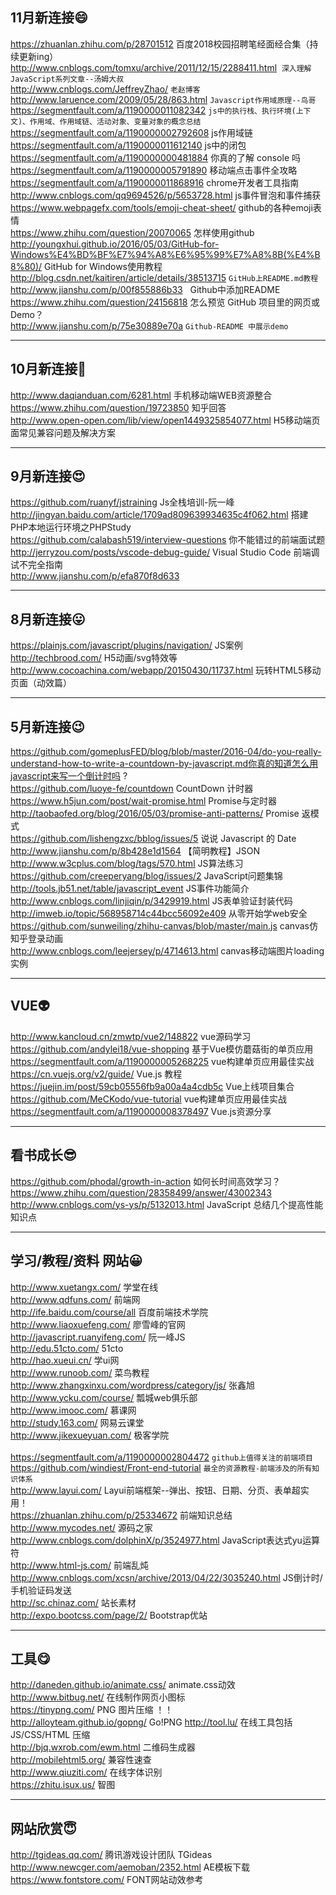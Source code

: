 ## 11月新连接:smile:
https://zhuanlan.zhihu.com/p/28701512 百度2018校园招聘笔经面经合集（持续更新ing）<br> 
http://www.cnblogs.com/tomxu/archive/2011/12/15/2288411.html  `深入理解JavaScript系列文章--汤姆大叔`<br> 
http://www.cnblogs.com/JeffreyZhao/   `老赵博客`<br>
http://www.laruence.com/2009/05/28/863.html  `Javascript作用域原理--鸟哥`<br>
https://segmentfault.com/a/1190000011082342  `js中的执行栈、执行环境(上下文)、作用域、作用域链、活动对象、变量对象的概念总结`<br>
https://segmentfault.com/a/1190000002792608  js作用域链<br>
https://segmentfault.com/a/1190000011612140  js中的闭包<br> 
https://segmentfault.com/a/1190000000481884  你真的了解 console 吗<br>
https://segmentfault.com/a/1190000005791890  移动端点击事件全攻略<br>
https://segmentfault.com/a/1190000011868916  chrome开发者工具指南<br>
http://www.cnblogs.com/qq9694526/p/5653728.html     js事件冒泡和事件捕获<br>
https://www.webpagefx.com/tools/emoji-cheat-sheet/  github的各种emoji表情<br>
https://www.zhihu.com/question/20070065      怎样使用github<br>
http://youngxhui.github.io/2016/05/03/GitHub-for-Windows%E4%BD%BF%E7%94%A8%E6%95%99%E7%A8%8B(%E4%B8%80)/  GitHub for Windows使用教程<br>
http://blog.csdn.net/kaitiren/article/details/38513715  `GitHub上README.md教程`<br>
http://www.jianshu.com/p/00f855886b33   Github中添加README<br>
https://www.zhihu.com/question/24156818  怎么预览 GitHub 项目里的网页或 Demo？<br>
http://www.jianshu.com/p/75e30889e70a  `Github-README 中展示demo`<br>
***
## 10月新连接:raised_hands:
http://www.daqianduan.com/6281.html  手机移动端WEB资源整合<br>
https://www.zhihu.com/question/19723850  知乎回答<br>
http://www.open-open.com/lib/view/open1449325854077.html  H5移动端页面常见兼容问题及解决方案<br>
***
## 9月新连接:heart_eyes:
https://github.com/ruanyf/jstraining  Js全栈培训-阮一峰<br>
http://jingyan.baidu.com/article/1709ad809639934635c4f062.html  搭建PHP本地运行环境之PHPStudy<br>
https://github.com/calabash519/interview-questions  你不能错过的前端面试题<br>
http://jerryzou.com/posts/vscode-debug-guide/  Visual Studio Code 前端调试不完全指南<br>
http://www.jianshu.com/p/efa870f8d633 <br>
***
## 8月新连接:stuck_out_tongue:
https://plainjs.com/javascript/plugins/navigation/ JS案例<br>
http://techbrood.com/  H5动画/svg特效等<br>
http://www.cocoachina.com/webapp/20150430/11737.html 玩转HTML5移动页面（动效篇）<br>
***
## 5月新连接:wink:
https://github.com/gomeplusFED/blog/blob/master/2016-04/do-you-really-understand-how-to-write-a-countdown-by-javascript.md你真的知道怎么用javascript来写一个倒计时吗 ?<br>
https://github.com/luoye-fe/countdown  CountDown 计时器<br>
https://www.h5jun.com/post/wait-promise.html Promise与定时器<br>
http://taobaofed.org/blog/2016/05/03/promise-anti-patterns/ Promise 返模式 <br>
https://github.com/lishengzxc/bblog/issues/5  说说 Javascript 的 Date<br>
http://www.jianshu.com/p/8b428e1d1564 【简明教程】JSON <br>
http://www.w3cplus.com/blog/tags/570.html JS算法练习<br>
https://github.com/creeperyang/blog/issues/2 JavaScript问题集锦<br>
http://tools.jb51.net/table/javascript_event  JS事件功能简介<br>
http://www.cnblogs.com/linjiqin/p/3429919.html   JS表单验证封装代码<br>
http://imweb.io/topic/568958714c44bcc56092e409 从零开始学web安全<br>
https://github.com/sunweiling/zhihu-canvas/blob/master/main.js canvas仿知乎登录动画<br>
http://www.cnblogs.com/leejersey/p/4714613.html  canvas移动端图片loading实例<br>
***
## VUE:alien:
http://www.kancloud.cn/zmwtp/vue2/148822  vue源码学习<br>
https://github.com/andylei18/vue-shopping 基于Vue模仿蘑菇街的单页应用<br>
https://segmentfault.com/a/1190000005268225   vue构建单页应用最佳实战<br>
https://cn.vuejs.org/v2/guide/  Vue.js 教程<br>
https://juejin.im/post/59cb05556fb9a00a4a4cdb5c  Vue上线项目集合<br>
https://github.com/MeCKodo/vue-tutorial  vue构建单页应用最佳实战<br>
https://segmentfault.com/a/1190000008378497  Vue.js资源分享<br>
***
## 看书成长:sunglasses:
https://github.com/phodal/growth-in-action 如何长时间高效学习？<br>
https://www.zhihu.com/question/28358499/answer/43002343 <br>
http://www.cnblogs.com/ys-ys/p/5132013.html JavaScript 总结几个提高性能知识点<br>
***
## 学习/教程/资料 网站:grinning:
http://www.xuetangx.com/ 学堂在线<br>
http://www.qdfuns.com/  前端网<br>
http://ife.baidu.com/course/all  百度前端技术学院<br>
http://www.liaoxuefeng.com/  廖雪峰的官网<br>
http://javascript.ruanyifeng.com/  阮一峰JS<br>
http://edu.51cto.com/    51cto <br>
http://hao.xueui.cn/    学ui网<br>
http://www.runoob.com/  菜鸟教程<br>
http://www.zhangxinxu.com/wordpress/category/js/ 张鑫旭<br>
http://www.ycku.com/course/ 瓢城web俱乐部<br>
http://www.imooc.com/  慕课网<br>
http://study.163.com/ 网易云课堂<br>
http://www.jikexueyuan.com/ 极客学院<br>     
https://segmentfault.com/a/1190000002804472  `github上值得关注的前端项目`<br>
https://github.com/windiest/Front-end-tutorial  `最全的资源教程-前端涉及的所有知识体系`<br>
http://www.layui.com/ Layui前端框架--弹出、按钮、日期、分页、表单超实用！<br>
https://zhuanlan.zhihu.com/p/25334672 前端知识总结<br>
http://www.mycodes.net/  源码之家<br>
http://www.cnblogs.com/dolphinX/p/3524977.html JavaScript表达式yu运算符<br>
http://www.html-js.com/  前端乱炖<br>
http://www.cnblogs.com/xcsn/archive/2013/04/22/3035240.html  JS倒计时/手机验证码发送<br>
http://sc.chinaz.com/ 站长素材<br>
http://expo.bootcss.com/page/2/ Bootstrap优站<br>
***
## 工具:yum:
http://daneden.github.io/animate.css/   animate.css动效<br>
http://www.bitbug.net/   在线制作网页小图标<br>
https://tinypng.com/    PNG 图片压缩 ！！<br>
http://alloyteam.github.io/gopng/ Go!PNG
http://tool.lu/    在线工具包括JS/CSS/HTML 压缩<br>
http://bjq.wxrob.com/ewm.html   二维码生成器 <br>
http://mobilehtml5.org/ 兼容性速查<br>
http://www.qiuziti.com/  在线字体识别<br>
https://zhitu.isux.us/  智图<br>
***
## 网站欣赏:innocent:
http://tgideas.qq.com/     腾讯游戏设计团队 TGideas<br>
http://www.newcger.com/aemoban/2352.html AE模板下载 <br>
https://www.fontstore.com/  FONT网站动效参考<br>











